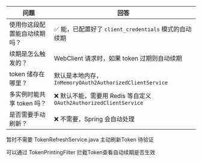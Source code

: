


| 问题               | 回答                                                    |
| ---------------- | ----------------------------------------------------- |
| 使用你这段配置能自动续期吗？   | ✅ 能，已配置好了 `client_credentials` 模式的自动续期                |
| 续期是怎么触发的？        | WebClient 请求时，如果 token 过期则自动续期                        |
| token 储存在哪里？     | 默认是本地内存，`InMemoryOAuth2AuthorizedClientService`       |
| 多实例时能共享 token 吗？ | ❌ 默认不能，需要用 Redis 等自定义 `OAuth2AuthorizedClientService` |
| 是否需要手动刷新？        | ❌ 不需要，Spring 会自动处理                                    |


暂时不需要 TokenRefreshService.java 主动刷新Token  待验证

可以通过 TokenPrintingFilter 拦截Token查看自动续期是否生效

